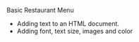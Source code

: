 Basic Restaurant Menu
- Adding text to an HTML document.
- Adding font, text size, images and color
